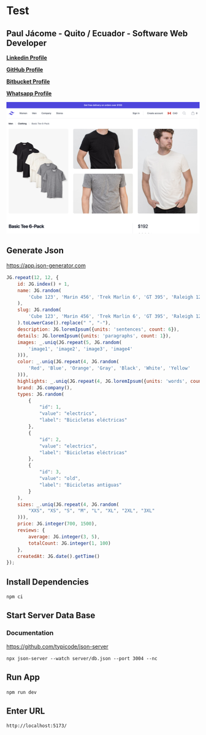 # Test

## Paul Jácome - Quito / Ecuador - Software Web Developer

**[Linkedin Profile](https://bit.ly/paul-jacome-linkedin)**

**[GitHub Profile](https://bit.ly/paul-jacome-github)**

**[Bitbucket Profile](https://bit.ly/paul-jacome-bitbucket)**

**[Whatsapp Profile](https://bit.ly/paul-jacome-whatsapp)**

![Product_Png](https://raw.githubusercontent.com/ankalago/growpro-test/main/screenshot.png)

## Generate Json

https://app.json-generator.com

```javascript
JG.repeat(12, 12, {
    id: JG.index() + 1,
    name: JG.random(
        'Cube 123', 'Marin 456', 'Trek Marlin 6', 'GT 395', 'Raleigh 123', 'Chopper 345', 'Himiway 432', 'Super 73', 'Tower 672', 'Pathfinder 3', 'Giant G', 'Specialized E'
    ),
    slug: JG.random(
        'Cube 123', 'Marin 456', 'Trek Marlin 6', 'GT 395', 'Raleigh 123', 'Chopper 345', 'Himiway 432', 'Super 73', 'Tower 672', 'Pathfinder 3', 'Giant G', 'Specialized E'
    ).toLowerCase().replace(" ", "-"),
    description: JG.loremIpsum({units: 'sentences', count: 6}),
    details: JG.loremIpsum({units: 'paragraphs', count: 1}),
    images: _.uniq(JG.repeat(5, JG.random(
        'image1', 'image2', 'image3', 'image4'
    ))),
    color: _.uniq(JG.repeat(4, JG.random(
        'Red', 'Blue', 'Orange', 'Gray', 'Black', 'White', 'Yellow'
    ))),
    highlights: _.uniq(JG.repeat(4, JG.loremIpsum({units: 'words', count: 6}))),
    brand: JG.company(),
    types: JG.random(
        {
            "id": 1,
            "value": "electrics",
            "label": "Bicicletas eléctricas"
        },
        {
            "id": 2,
            "value": "electrics",
            "label": "Bicicletas eléctricas"
        },
        {
            "id": 3,
            "value": "old",
            "label": "Bicicletas antiguas"
        }
    ),
    sizes: _.uniq(JG.repeat(4, JG.random(
        "XXS", "XS", "S", "M", "L", "XL", "2XL", "3XL"
    ))),
    price: JG.integer(700, 1500),
    reviews: {
        average: JG.integer(3, 5),
        totalCount: JG.integer(1, 100)
    },
    createdAt: JG.date().getTime()
});
```

## Install Dependencies

```
npm ci
```

## Start Server Data Base

### Documentation

https://github.com/typicode/json-server

```
npx json-server --watch server/db.json --port 3004 --nc
```

## Run App

```
npm run dev
```

## Enter URL

```
http://localhost:5173/
```
